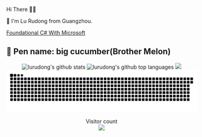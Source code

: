 Hi There 👋😋

🔭 I'm Lu Rudong from Guangzhou.

[Foundational C# With Microsoft](https://www.freecodecamp.org/certification/fcc11dfb0fa-f524-4b93-a8b9-9e439b28e223/foundational-c-sharp-with-microsoft)

🚀 Pen name: big cucumber(Brother Melon)
---

<p align="center"> 
  <img height="180em" src="https://github-readme-stats.vercel.app/api?username=lurudong&show_icons=true&bg_color=0,EC6C6C,FFD479,FFFC79,73FA79&theme=graywhite&layout=compact&count_private=true" alt="lurudong's github stats" />
  <img height="180em" src="https://github-readme-stats.vercel.app/api/top-langs/?username=lurudong&show_icons=true&bg_color=0,73FA79,73FDFF,D783FF&theme=graywhite&layout=compact&count_private=true" alt="lurudong's github top languages" />
  
  <img src="https://github-profile-trophy.vercel.app/?username=lurudong&theme=monokai&column=8&no-frame=true&no-bg=true" />
  <picture>
    <source media="(prefers-color-scheme: dark)" srcset="dist/github-snake-dark.svg" />
    <!--<source media="(prefers-color-scheme: light)" srcset="dist/github-snake.svg" />-->
    <img alt="github-snake" src="dist/github-snake.svg" />
  </picture>
</p>

<p align="center">
  Visitor count<br>
  <img src="https://profile-counter.glitch.me/lurudong/count.svg" />
</p>

<!--[![GitHub Trends SVG](https://api.githubtrends.io/user/svg/lurudong/langs?time_range=one_year&include_private=True&compact=True&theme=dark)](https://githubtrends.io)-->

<!--
![github-wrapped](https://user-images.githubusercontent.com/13188169/208610932-a5640923-86b7-44ce-af8c-2892dd364f3f.png)

[![GitHub Trends SVG](https://api.githubtrends.io/user/svg/lurudong/langs?time_range=one_year&include_private=True&compact=True&theme=dark)](https://githubtrends.io)-->

<!--
**lurudong/lurudong** is a ✨ _special_ ✨ repository because its `README.md` (this file) appears on your GitHub profile.

Here are some ideas to get you started:

- 👯 I’m looking to collaborate on ...

- 💬 Ask me about ...
- 📫 How to reach me: ...
- 😄 Pronouns: ...
-->
